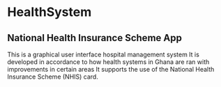 # HealthSystem

## National Health Insurance Scheme App

This is a graphical user interface hospital management system
It is developed in accordance to how health systems in Ghana are ran with improvements in certain areas
It supports the use of the National Health Insurance Scheme (NHIS) card.
